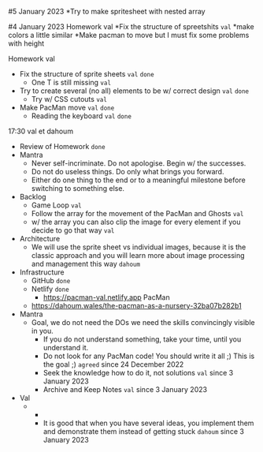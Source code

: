 #5 January 2023
    *Try to make spritesheet with nested array

#4 January 2023
Homework val
  *Fix the structure of spreetshits `val`
    *make colors a little similar
  *Make pacman to move but I must fix some problems with height


Homework val

  * Fix the structure of sprite sheets `val` `done`
    * One T is still missing `val`
  * Try to create several (no all) elements to be w/ correct design `val` `done`
    * Try w/ CSS cutouts `val`
  * Make PacMan move `val` `done`
    * Reading the keyboard `val` `done`

17:30 val et dahoum

* Review of Homework `done`
* Mantra
  * Never self-incriminate. Do not apologise. Begin w/ the successes.
  * Do not do useless things. Do only what brings you forward.
  * Either do one thing to the end or to a meaningful milestone before switching to something else.
* Backlog
  * Game Loop `val`
  * Follow the array for the movement of the PacMan and Ghosts `val`
  * w/ the array you can also clip the image for every element if you decide to go that way `val`
* Architecture
  * We will use the sprite sheet vs individual images, because it is the classic approach and you will learn more about image processing and management this way `dahoum`
* Infrastructure
  * GitHub `done`
  * Netlify `done`
    * https://pacman-val.netlify.app
PacMan
  * https://dahoum.wales/the-pacman-as-a-nursery-32ba07b282b1
* Mantra
  * Goal, we do not need the DOs we need the skills convincingly visible in you.
    * If you do not understand something, take your time, until you understand it.
    * Do not look for any PacMan code! You should write it all ;) This is the goal ;) `agreed` since 24 December 2022
    * Seek the knowledge how to do it, not solutions `val` since 3 January 2023
    * Archive and Keep Notes `val` since 3 January 2023
* Val
  * +
    * It is good that when you have several ideas, you implement them and demonstrate them instead of getting stuck `dahoum` since 3 January 2023
